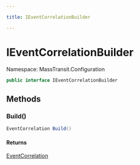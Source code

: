 ```yaml
---

title: IEventCorrelationBuilder

---
```


# IEventCorrelationBuilder

Namespace: MassTransit.Configuration

```csharp
public interface IEventCorrelationBuilder
```

## Methods

### **Build()**

```csharp
EventCorrelation Build()
```

#### Returns

[EventCorrelation](../../masstransit-abstractions/masstransit/eventcorrelation)<br/>
